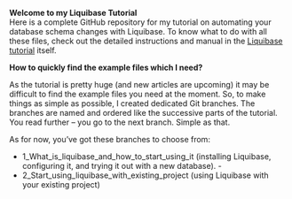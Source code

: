 **Welcome to my Liquibase Tutorial**  
Here is a complete GitHub repository for my tutorial on automating your database schema changes with Liquibase. To know what to do with all these files, check out the detailed instructions and manual in the [Liquibase tutorial](https://pretius.com/liquibase-tutorial/)  itself.

**How to quickly find the example files which I need?**

As the tutorial is pretty huge (and new articles are upcoming) it may be difficult to find the example files you need at the moment. So, to make things as simple as possible, I created dedicated Git branches. The branches are named and ordered like the successive parts of the tutorial. You read further – you go to the next branch. Simple as that.

As for now, you’ve got these branches to choose from:  

 - 1_What_is_liquibase_and_how_to_start_using_it (installing Liquibase, 
   configuring it, and trying it out with a new database).    - 
 - 2_Start_using_liquibase_with_existing_project (using Liquibase with  
   your existing project)


